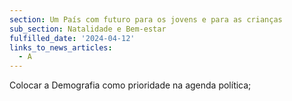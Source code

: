 ```yaml
---
section: Um País com futuro para os jovens e para as crianças
sub_section: Natalidade e Bem-estar
fulfilled_date: '2024-04-12'
links_to_news_articles:
  - A
---
```


Colocar a Demografia como prioridade na agenda política;

